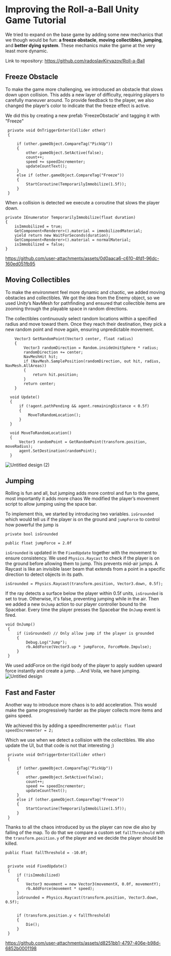 # Improving the Roll-a-Ball Unity Game Tutorial
We tried to expand on the base game by adding some new mechanics that we though would be fun: **a freeze obstacle**, **moving collectibles**, **jumping**, and **better dying system**. These mechanics make the game at the very least more dynamic.

Link to repository: https://github.com/radoslavKiryazov/Roll-a-Ball

## Freeze Obstacle
To make the game more challenging, we introduced an obstacle that slows down upon collision. This adds a new layer of difficulty, requiring players to carefully maneuver around. To provide feedback to the player, we also changed the player’s color to indicate that the freeze effect is active.

We did this by creating a new prefab 'FreezeObstacle' and tagging it with "Freeze"

```
 private void OnTriggerEnter(Collider other)
 {

     if (other.gameObject.CompareTag("PickUp"))
     {
         other.gameObject.SetActive(false);
         count++;
         speed += speedIncrementer;
         updateCountText();
     }
     else if (other.gameObject.CompareTag("Freeze")) 
     {
         StartCoroutine(TemporarilyImmobilize(1.5f));
     }
 }
```

When a collision is detected we execute a coroutine that slows the player down.

```
private IEnumerator TemporarilyImmobilize(float duration)
{
    isImmobilized = true;
    GetComponent<Renderer>().material = immobilizedMaterial;
    yield return new WaitForSeconds(duration);
    GetComponent<Renderer>().material = normalMaterial;
    isImmobilized = false;
}
```


https://github.com/user-attachments/assets/0d0aaca6-c610-4fd1-96dc-160ed051fb95


## Moving Collectibles
To make the environment feel more dynamic and chaotic, we added moving obstacles and collectibles. We got the idea from the Enemy object, so we used Unity’s NavMesh for pathfinding and ensured that collectible items are zooming through the playable space in random directions.



The collectibles continuously select random locations within a specified radius and move toward them. Once they reach their destination, they pick a new random point and move again, ensuring unpredictable movement.


```
    Vector3 GetRandomPoint(Vector3 center, float radius)
    {
        Vector3 randomDirection = Random.insideUnitSphere * radius;
        randomDirection += center;
        NavMeshHit hit;
        if (NavMesh.SamplePosition(randomDirection, out hit, radius, NavMesh.AllAreas))
        {
            return hit.position;
        }
        return center;
    }
```

```
  void Update()
  {
      if (!agent.pathPending && agent.remainingDistance < 0.5f)
      {
          MoveToRandomLocation();
      }
  }

  void MoveToRandomLocation()
  {
      Vector3 randomPoint = GetRandomPoint(transform.position, moveRadius);
      agent.SetDestination(randomPoint);
  }
```

![Untitled design (2)](https://github.com/user-attachments/assets/d54b7810-83c2-4a76-ad83-3f1b44cbc56c)

## Jumping
Rolling is fun and all, but jumping adds more control and fun to the game, most importantly it adds more chaos We modified the player’s movement script to allow jumping using the space bar.

To implement this, we started by introducing two variables. `isGrounded` which would tell us if the player is on the ground and `jumpForce` to control how powerful the jump is

`private bool isGrounded`

`public float jumpForce = 2.0f`

`isGrounded` is updated in the `FixedUpdate` together with the movement to ensure consistency. We used `Physics.Raycast` to check if the player is on the ground before allowing them to jump. This prevents mid-air jumps. A Raycast is like an invisible laser beam that extends from a point in a specific direction to detect objects in its path.

```isGrounded = Physics.Raycast(transform.position, Vector3.down, 0.5f);```

If the ray detects a surface below the player within 0.5f units, `isGrounded` is set to true. Otherwise, it's false, preventing jumping while in the air.
Then we added a new `OnJump` action to our player controller bound to the Spacebar. Every time the player presses the Spacebar the `OnJump` event is fired.

```
void OnJump()
 {
     if (isGrounded) // Only allow jump if the player is grounded
     {
         Debug.Log("Jump");
         rb.AddForce(Vector3.up * jumpForce, ForceMode.Impulse);
     }
 }
```
We used addForce on the rigid body of the player to apply sudden upward force instantly and create a jump. ...And Voila, we have jumping. 
![Untitled design](https://github.com/user-attachments/assets/05622eba-a173-4268-993e-8eba2cb534b7)



## Fast and Faster

Another way to introduce more chaos is to add acceleration. This would make the game progressively harder as the player collects more items and gains speed.

We achieved this by adding a speedIncrementer
```public float speedIncrementer = 2;```

Which we use when we detect a collision with the collectibles. We also update the UI, but that code is not that interesting ;)
```
 private void OnTriggerEnter(Collider other)
 {

     if (other.gameObject.CompareTag("PickUp"))
     {
         other.gameObject.SetActive(false);
         count++;
         speed += speedIncrementer;
         updateCountText();
     }
     else if (other.gameObject.CompareTag("Freeze")) 
     {
         StartCoroutine(TemporarilyImmobilize(1.5f));
     }
 }
```

Thanks to all the chaos introduced by us the player can now die also by falling of the map. To do that we compare a custom set `fallThreshould` with the `transform.position.y` of the player and we decide the player should be killed. 




```
public float fallThreshold = -10.0f;


 private void FixedUpdate()
 {
     if (!isImmobilized) 
     {
         Vector3 movement = new Vector3(movementX, 0.0f, movementY);
         rb.AddForce(movement * speed);
     }
     isGrounded = Physics.Raycast(transform.position, Vector3.down, 0.5f);


     if (transform.position.y < fallThreshold)
     {
         Die();
     }
 }
```


https://github.com/user-attachments/assets/d8251bb1-4797-406e-b98d-6852b0001198

